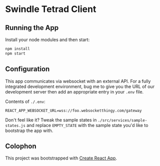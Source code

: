 # Swindle Tetrad Client

## Running the App

Install your node modules and then start:

```javascript
npm install
npm start
```

## Configuration

This app communicates via websocket with an external API. For a fully
integrated development environment, bug me to give you the URL of
our development server then add an appropriate entry in your `.env` file.

Contents of `./.env`:

```
REACT_APP_WEBSOCKET_URL=wss://foo.websocketthingy.com/gateway
```

Don't feel like it? Tweak the sample states in `./src/services/sample-states.js`
and replace `EMPTY_STATE` with the sample state you'd like to bootstrap the app with.

## Colophon

This project was bootstrapped with [Create React App](https://github.com/facebook/create-react-app).